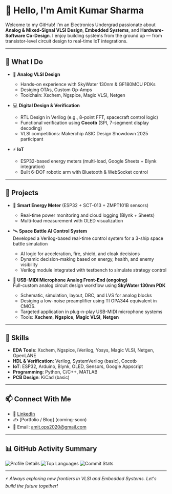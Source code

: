 

# 👋 Hello, I'm Amit Kumar Sharma

Welcome to my GitHub! I'm an Electronics Undergrad passionate about **Analog & Mixed-Signal VLSI Design**, **Embedded Systems**, and **Hardware-Software Co-Design**. I enjoy building systems from the ground up — from transistor-level circuit design to real-time IoT integrations.

---

## 🔧 What I Do

- 🔬 **Analog VLSI Design**
  - Hands-on experience with SkyWater 130nm & GF180MCU PDKs
  - Desiging OTAs, Custom Op-Amps
  - Toolchain: Xschem, Ngspice, Magic VLSI, Netgen

- 💻 **Digital Design & Verification**
  - RTL Design in Verilog (e.g., 8-point FFT, spacecraft control logic)
  - Functional verification using **Cocotb** (SPI, 7-segment display decoding)
  - VLSI competitions: Makerchip ASIC Design Showdown 2025 participant
  
- ⚡ **IoT**
  - ESP32-based energy meters (multi-load, Google Sheets + Blynk integration)
  - Built 6-DOF robotic arm with Bluetooth & WebSocket control
---

## 🚀 Projects

- 🔋 **Smart Energy Meter** (ESP32 + SCT-013 + ZMPT101B sensors)
  - Real-time power monitoring and cloud logging (Blynk + Sheets)
  - Multi-load measurement with OLED visualization
    
- 🛰️ **Space Battle AI Control System**  
  Developed a Verilog-based real-time control system for a 3-ship space battle simulation  
  - AI logic for acceleration, fire, shield, and cloak decisions  
  - Dynamic decision-making based on energy, health, and enemy visibility  
  - Verilog module integrated with testbench to simulate strategy control

- 🧠 **USB-MIDI Microphone Analog Front-End  (ongoing)**  
  Full-custom analog circuit design workflow using **SkyWater 130nm PDK**  
  - Schematic, simulation, layout, DRC, and LVS for analog blocks
  - Desiging a low-noise preamplifier using TI OPA344 equivalent in CMOS.
  - Targeted application in plug-n-play USB-MIDI microphone systems 
  - Tools: **Xschem**, **Ngspice**, **Magic VLSI**, **Netgen**

---

## 🧠 Skills

- **EDA Tools**: Xschem, Ngspice, iVerilog, Yosys, Magic VLSI, Netgen, OpenLANE
- **HDL & Verification**: Verilog, SystemVerilog (basic), Cocotb
- **IoT**: ESP32, Arduino, Blynk, OLED, Sensors, Google Appscript
- **Programming**: Python, C/C++, MATLAB
- **PCB Design**: KiCad (basic)

---

## 📫 Connect With Me

- 💼 [LinkedIn](https://www.linkedin.com/in/amit-kumar-sharma-8a79b4222?lipi=urn%3Ali%3Apage%3Ad_flagship3_profile_view_base_contact_details%3BuhQQLrElTjeNj5h7kzSw8A%3D%3D)  
- ✍️ [Portfolio / Blog] (coming-soon)  
- 📧 Email: amit.ops2020@gmail.com

---

## 📊 GitHub Activity Summary

![Profile Details](http://github-profile-summary-cards.vercel.app/api/cards/profile-details?username=amitops2103&theme=aura_dark)
![Top Languages](http://github-profile-summary-cards.vercel.app/api/cards/repos-per-language?username=amitops2103&theme=aura_dark)
![Commit Stats](http://github-profile-summary-cards.vercel.app/api/cards/stats?username=amitops2103&theme=aura_dark)

---

⚡ *Always exploring new frontiers in VLSI and Embedded Systems. Let's build the future together!*

